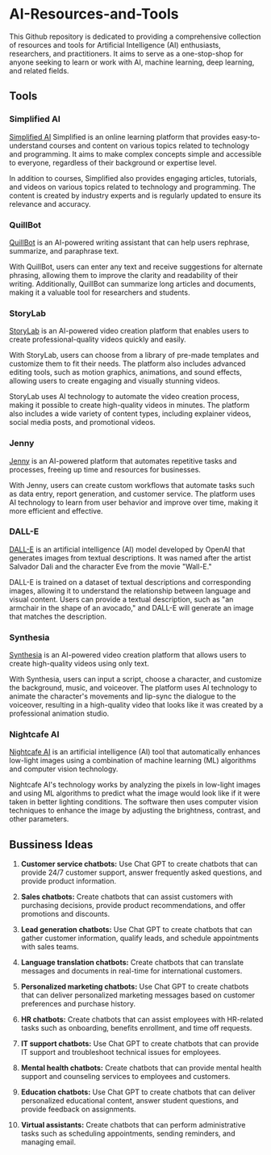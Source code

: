 # AI-Resources-and-Tools
This Github repository is dedicated to providing a comprehensive collection of resources and tools for Artificial Intelligence (AI) enthusiasts, researchers, and practitioners. It aims to serve as a one-stop-shop for anyone seeking to learn or work with AI, machine learning, deep learning, and related fields.

## Tools

### Simplified AI

[Simplified AI](https://simplified.com/ai-writer/) Simplified is an online learning platform that provides easy-to-understand courses and content on various topics related to technology and programming. It aims to make complex concepts simple and accessible to everyone, regardless of their background or expertise level.

In addition to courses, Simplified also provides engaging articles, tutorials, and videos on various topics related to technology and programming. The content is created by industry experts and is regularly updated to ensure its relevance and accuracy.

### QuillBot 
[QuillBot](https://quillbot.com/) is an AI-powered writing assistant that can help users rephrase, summarize, and paraphrase text. 

With QuillBot, users can enter any text and receive suggestions for alternate phrasing, allowing them to improve the clarity and readability of their writing. Additionally, QuillBot can summarize long articles and documents, making it a valuable tool for researchers and students.

### StoryLab

[StoryLab](https://storylab.ai/) is an AI-powered video creation platform that enables users to create professional-quality videos quickly and easily. 

With StoryLab, users can choose from a library of pre-made templates and customize them to fit their needs. The platform also includes advanced editing tools, such as motion graphics, animations, and sound effects, allowing users to create engaging and visually stunning videos.

StoryLab uses AI technology to automate the video creation process, making it possible to create high-quality videos in minutes. The platform also includes a wide variety of content types, including explainer videos, social media posts, and promotional videos.

### Jenny

[Jenny](https://jenny.ai/) is an AI-powered platform that automates repetitive tasks and processes, freeing up time and resources for businesses.

With Jenny, users can create custom workflows that automate tasks such as data entry, report generation, and customer service. The platform uses AI technology to learn from user behavior and improve over time, making it more efficient and effective.

### DALL-E

[DALL-E](https://openai.com/dall-e/) is an artificial intelligence (AI) model developed by OpenAI that generates images from textual descriptions. It was named after the artist Salvador Dali and the character Eve from the movie "Wall-E."

DALL-E is trained on a dataset of textual descriptions and corresponding images, allowing it to understand the relationship between language and visual content. Users can provide a textual description, such as "an armchair in the shape of an avocado," and DALL-E will generate an image that matches the description.

### Synthesia

[Synthesia](https://www.synthesia.io/) is an AI-powered video creation platform that allows users to create high-quality videos using only text.

With Synthesia, users can input a script, choose a character, and customize the background, music, and voiceover. The platform uses AI technology to animate the character's movements and lip-sync the dialogue to the voiceover, resulting in a high-quality video that looks like it was created by a professional animation studio.

### Nightcafe AI

[Nightcafe AI](https://www.nightcafe.ai/) is an artificial intelligence (AI) tool that automatically enhances low-light images using a combination of machine learning (ML) algorithms and computer vision technology.

Nightcafe AI's technology works by analyzing the pixels in low-light images and using ML algorithms to predict what the image would look like if it were taken in better lighting conditions. The software then uses computer vision techniques to enhance the image by adjusting the brightness, contrast, and other parameters.


## Bussiness Ideas

1. **Customer service chatbots:** Use Chat GPT to create chatbots that can provide 24/7 customer support, answer frequently asked questions, and provide product information.

2. **Sales chatbots:** Create chatbots that can assist customers with purchasing decisions, provide product recommendations, and offer promotions and discounts.

3. **Lead generation chatbots:** Use Chat GPT to create chatbots that can gather customer information, qualify leads, and schedule appointments with sales teams.

4. **Language translation chatbots:** Create chatbots that can translate messages and documents in real-time for international customers.

5. **Personalized marketing chatbots:** Use Chat GPT to create chatbots that can deliver personalized marketing messages based on customer preferences and purchase history.

6. **HR chatbots:** Create chatbots that can assist employees with HR-related tasks such as onboarding, benefits enrollment, and time off requests.

7. **IT support chatbots:** Use Chat GPT to create chatbots that can provide IT support and troubleshoot technical issues for employees.

8. **Mental health chatbots:** Create chatbots that can provide mental health support and counseling services to employees and customers.

9. **Education chatbots:** Use Chat GPT to create chatbots that can deliver personalized educational content, answer student questions, and provide feedback on assignments.

10. **Virtual assistants:** Create chatbots that can perform administrative tasks such as scheduling appointments, sending reminders, and managing email.
